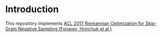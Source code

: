 # Introduction
This repository implements [ACL 2017 Riemannian Optimization for Skip-Gram Negative Sampling (Fonarev, Hrinchuk et al.)](https://arxiv.org/pdf/1704.08059.pdf).
